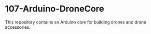# 107-Arduino-DroneCore
This repository contains an Arduino core for building drones and drone accessories.
